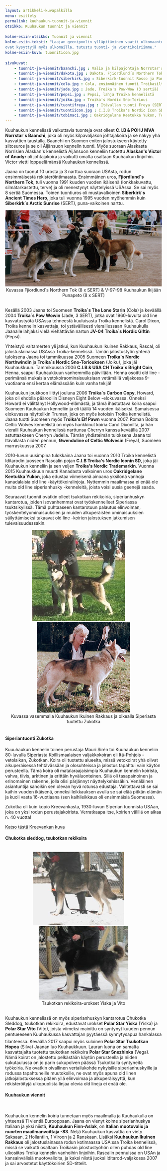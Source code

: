 ```yaml
---
layout: artikkeli-kuvapalkilla
menu: esittely
permalink: kuuhaukun-tuonnit-ja-viennit
otsikko: Kuuhaukun tuonnit ja viennit 

kolme-esiin-otsikko: Tuonnit ja viennit
kolme-esiin-teksti: "Laajan geenipoolin ylläpitäminen vaatii ulkomaantuonteja. Kuuhaukun koirat 
ovat kysyttyjä myös ulkomailla, tutustu tuonti- ja vientikoiriimme."
kolme-esiin-kuva: tuonniticon.jpg

sivukuvat:
    - tuonnit-ja-viennit/baanchi.jpg : Valio ja kilpajohtaja Norrstar's Baanchi
    - tuonnit-ja-viennit/dakota.jpg : Dakota, Fjiordlund´s Northern Tok
    - tuonnit-ja-viennit/siberkirk.jpg : Siberkirk-tuonnit Rosso ja Panda
    - tuonnit-ja-viennit/cola.jpg : Cola, ensimmäinen tuonti Troikasilta
    - tuonnit-ja-viennit/jade.jpg : Jade, Troika's Pow-Wow (3 sertiä)
    - tuonnit-ja-viennit/pepsi.jpg : Pepsi, lahja Troika kennelistä
    - tuonnit-ja-viennit/joiku.jpg : Troika's Nordic Sno-Torious
    - tuonnit-ja-viennit/tuontifreya.jpg : Itävallan tuonti Freya (SERT, VSP)
    - tuonnit-ja-viennit/tuontiicon.jpg : C.I.B Troika's Nordic Icon SD
    - tuonnit-ja-viennit/tobimac1.jpg : Oakridgelane Keetukka Yukon, Tobi-Mac
---
```

Kuuhaukun kennelissä vaikuttavia tuonteja ovat olleet **C.I.B & POHJ MVA Norrstar´s Baanchi**, 
joka oli myös kilpavaljakon johtajakoira ja se näkyy yhä kasvattien taustalla. Baanchi on Suomen 
eniten jalostukseen käytetty siitosuros ja se oli Äijänsuon kennelin tuonti. Myös suoraan Alaskasta 
Norrisien Alaskan's kennelistä Äijänsuon kenneliin tuotettu **Alaskan's Victor of Anadyr** oli 
johtajakoira ja vaikutti omalta osaltaan Kuuhaukun linjoihin. Victor vietti loppuelämänsä Kuuhaukun 
kennelissä.

Jaana on tuonut 10 urosta ja 3 narttua suoraan USAsta, rodun ensimmäisestä rekisteröintimaasta. 
Ensimmäinen uros, **Fjiordlund´s Northern Tok**, tuli vuonna 1991 kuuden vuoden ikäisenä (lonkkakuvattu, 
silmätarkastettu, terve) ja oli menestynyt näyttelyissä USAssa. Se sai myös 8 sertiä Suomessa. Toinen 
tuontiuros oli mustavalkoinen **Siberkirk´s Ancient Times Hero**, joka tuli vuonna 1995 vuoden myöhemmin 
kuin **Siberkirk´s Arctic Sunrise** (SERT), puna-valkoinen narttu.


<center>
<img src="images/tuonnit-ja-viennit/tuonnit1.jpg"><br>
Kuvassa Fjiordlund´s Northern Tok (8 x SERT) & V-97-98 Kuuhaukun Ikijään Punapeto (8 x SERT)
</center>
<br>

Kesällä 2003 Jaana toi Suomeen **Troika´s The Lone Starin** (Cola) ja keväällä 2004 **Troika´s Pow Wowin** 
(Jade, 3 SERT), jotka ovat 1960-luvulta old line kasvatustyötä USAssa tehneestä kuuluisasta Troika kennelistä. 
Carol Dixon, Troika kennelin kasvattaja, toi ystävällisesti vieraillessaan Kuuhaukulla Jaanalle lahjaksi 
vielä viehättävän nartun **JV-04 Troika´s Nordic Giftin** (Pepsi).

Yhteistyö valtamerten yli jatkui, kun Kuuhaukun Ikuinen Rakkaus, Rascal, oli jalostuslainassa 
USAssa Troika-kennelissä. Tämän jalostustyön yhtenä tuloksena Jaana toi tammikuussa 2005 
Suomeen **Troika´s Nordic Northwindin** ja **Troika´s Nordic Sno-Toriouksen** (Joiku), 
joka jäi Kuuhaukkuun. Tammikuussa 2006 **C.I.B & USA CH Troika´s Bright Coin**, Henna, 
saapui Kuuhaukkuun vanhemmilla päivillään. Henna osoitti old line -perimänsä mukaisia 
vetokoiraominaisuuksiaan vetämällä valjakossa 9-vuotiaana ensi kertaa elämässään kuin vanha tekijä!

Kuuhaukun joukkoon liittyi jouluna 2006 **Troika´s Carbon Copy**, Howard, 
joka oli ehdolla päärooliin Disneyn Eight Below -elokuvassa. Onneksi Howard ei välittänyt 
Hollywood-elämästä, ja tämä ihastuttava koira saapui Suomeen Kuuhaukun kenneliin ja 
eli täällä 14 vuoden ikäiseksi. Samaisessa elokuvassa näyttelikin Truman, joka on 
myös kotoisin Troika kennelistä. Jaana tuotti Suomeen myös **Troika's Elf Pawn** 
vuonna 2007. Roman Bobits Celtic Wolves kennelistä on myös hankkinut koiria Carol 
Dixonilta, ja hän vieraili Kuuhaukun kennelissä narttunsa Cherryn kanssa keväällä 
2007 astuttaakseen Cherryn Jadella. Tämän yhdistelmän tuloksena Jaana toi Itävallasta niiden 
pennun, **Gwendoline of Celtic Wolvesin** (Freya), Suomeen marraskuussa 2007.

2010-luvun uusimpina tulokkaina Jaana toi vuonna 2010 Troika kennelistä Iditarodin 
juosseen Rascalin pojan **C.I.B Troika's Nordic Iconin SD**, joka jäi Kuuhaukun 
kenneliin ja sen veljen **Troika's Nordic Trademarkin**. Vuonna 2015 Kuuhaukkuun 
muutti Kanadasta valkoinen uros **Oakridgelane Keetukka Yukon**, joka edustaa 
viimeisenä ainoana yksilönä vanhoja 
kanadalaisia old line -käyttökoiralinjoja. Nyttemmin maailmassa ei enää ole muita old line siperianhusky -kenneleitä,
joista voisi uusia geenejä saada.

Seuraavat tuonnit ovatkin olleet tsukotkan rekikoiria, siperianhuskyn kantarotua, joiden 
isovanhemmat ovat
työskennelleet Siperiassa tsuktsikylissä. Tämä puhtaaseen kantarotuun palautus elinvoiman, työskentelyominaisuuksien
ja muiden alkuperäisten ominaisuuksien säilyttämiseksi takaavat old line -koirien jalostuksen jatkumisen
tulevaisuudessakin.

<center>
<img src="images/tuonnit-ja-viennit/rascalnly.jpg">
&nbsp; &nbsp; &nbsp; &nbsp;
<img src="images/tuonnit-ja-viennit/zukotka.jpg"/><br>
Kuvassa vasemmalla Kuuhaukun Ikuinen Rakkaus ja oikealla Siperiasta tuotettu Zukotka
</center>
<br>

<h4>Siperiantuonti Zukotka</h4>

Kuuuhaukun kennelin toinen perustaja Mauri Sirén toi Kuuhaukun kenneliin 80-luvulla 
Siperiasta Koillismaalaisen valjakkokoiran eli Itä-Pohjois -vetolaikan, Zukotkan. Koira oli 
tuotettu alueelta, missä vetokoirat yhä olivat alkuperäisessä tehtävässään ja olosuhteissa 
ja jalostus tapahtui vain käytön perusteella. Tämä koira oli matalaraajaisimpia Kuuhaukun 
kennelin koirista, vahva, tiivis, arktinen ja erittäin hyväluonteinen. Sillä oli 
tasapainoinen ja erinomainen rakenne, jolla olisi pärjännyt näyttelykehissäkin. 
Venäläinen asiantuntija sanoikin sen olevan hyvä rotunsa edustaja. Valitettavasti se 
sai kaihin vuoden ikäisenä, onneksi leikkauksen avulla se sai elää pitkän elämän ja 
kuoli vasta 16-vuotiaana (sen kaihileikkaus oli ensimmäisiä Suomessa).

Zukotka oli kuin kopio 
Kreevankasta, 1930-luvun Siperian tuonnista USAan, joka on yksi rodun perustajakoirista. 
Verratkaapa itse, koirien välillä on aikaa n. 40 vuotta!

[Katso tästä Kreevankan kuva](https://pawvillage.com/pedigree/dynprofile.asp?ID=AWSH174)

<h4>Chukotka sleddog, tsukotkan rekikoira</h4><br>

<center>
<img src="images/tuonnit-ja-viennit/tuontiyiska.jpg">
&nbsp; &nbsp; &nbsp; &nbsp;
<img src="images/tuonnit-ja-viennit/seisovavito.jpg"/><br>
Tsukotkan rekikoira-urokset Yiska ja Vito
</center>
<br>

Kuuhaukun kennelissä on myös siperianhuskyn kantarotua Chukotka Sleddog, tsukotkan rekikoira, 
edustavat urokset **Polar Star Yiska** (Yiska) ja **Polar Star Vito** (Vito), joista viimeksi 
mainittu on syntynyt kuuden pennun pentueeseen Kuuhaukussa kasvattajan pyytäessä synnytysapua 
hankalassa tilanteessa. Keväällä 2017 saapui myös suloinen **Polar Star Tsukotkan Hopea** (Silva)
Jaanan luo Kuuhaukkuun. Lauran luona on samalta kasvattajalta tuotettu tsukotkan 
rekikoira **Polar Star Snezhinka** (Vega). Nämä koirat on jalostettu pelkästään käytön perusteella ja 
niiden sukutaulussa on jo parin sukupolven päässä Tsukotkalla syntyneitä työkoiria. 
Ne ovatkin oivallinen vertailukohde nykyisille siperianhuskyille ja rodussa tapahtuneille 
muutoksille, ne ovat myös apuna old linen jatkojalostuksessa pitäen yllä elinvoimaa ja alkuperäisyyttä, 
kun rekisteröityjä ulkopuolista linjaa olevia old lineja ei enää ole.

<h4>Kuuhaukun viennit</h4><br>

Kuuhaukun kennelin koiria tunnetaan myös maailmalla ja Kuuhaukulla on yhteensä 11 
vientiä Eurooppaan. Jaana on vienyt kolme siperianhuskya Italiaan ja yksi niistä, 
**Kuuhaukun Finn-Aslak**, on **Italian muotovalio ja nuorten maailmanvoittaja -83**. 
Neljä Kuuhaukun kasvattia on viety Saksaan, 2 Hollantiin, 1 Viroon ja 2 Ranskaan.
Lisäksi **Kuuhaukun Ikuinen Rakkaus** oli jalostuslainassa rodun kotimaassa USA:ssa 
Troika kennelissä, missä se vaikutti osaltaan Troikasin jalostustyöhön ollen puhdas old 
line ulkosiitos Troika kennelin vanhoihin linjoihin. Rascalin pennuissa on USAn ja 
kansainvälisiä muotovalioita, ja kaksi niistä juoksi Iditarod-valjakossa 2007 ja sai 
arvostetut käyttökoirien SD-tittelit.

